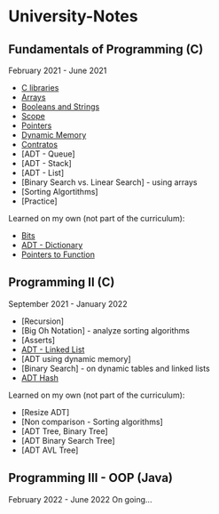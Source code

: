 # University-Notes

## **Fundamentals of Programming (C)** 
February 2021 - June 2021

  - [C libraries](https://github.com/fderisio/University-Notes/blob/main/Fundammentals%20of%20Programming/2librerias.c)
  - [Arrays](https://github.com/fderisio/University-Notes/blob/main/Fundammentals%20of%20Programming/3arreglos.c)
  - [Booleans and Strings](https://github.com/fderisio/University-Notes/blob/main/Fundammentals%20of%20Programming/3booleanos-string.c)
  - [Scope](https://github.com/fderisio/University-Notes/blob/main/Fundammentals%20of%20Programming/4alcance.c)
  - [Pointers](https://github.com/fderisio/University-Notes/blob/main/Fundammentals%20of%20Programming/4punteros.c)
  - [Dynamic Memory](https://github.com/fderisio/University-Notes/blob/main/Fundammentals%20of%20Programming/6memoria_dinamica.c)
  - [Contratos](https://github.com/fderisio/University-Notes/blob/main/Fundammentals%20of%20Programming/7contratos.c)
  - [ADT - Queue]
  - [ADT - Stack]
  - [ADT - List]
  - [Binary Search vs. Linear Search] - using arrays
  - [Sorting Algortithms]
  - [Practice]

Learned on my own (not part of the curriculum):
  - [Bits](https://github.com/fderisio/University-Notes/blob/main/Fundammentals%20of%20Programming/5bits.c)
  - [ADT - Dictionary](https://github.com/fderisio/University-Notes/blob/main/Fundammentals%20of%20Programming/8diccionario.c)
  - [Pointers to Function](https://github.com/fderisio/University-Notes/blob/main/Fundammentals%20of%20Programming/8punteroafunc.c)
  
## **Programming II (C)** 
September 2021 - January 2022
  - [Recursion]
  - [Big Oh Notation] - analyze sorting algorithms
  - [Asserts]
  - [ADT - Linked List](https://github.com/fderisio/University-Notes/tree/main/Programming%20%26%20Algorithms%20II/TDA)
  - [ADT using dynamic memory]
  - [Binary Search] - on dynamic tables and linked lists
  - [ADT Hash](https://github.com/fderisio/University-Notes/tree/main/Programming%20%26%20Algorithms%20II/TDA)

Learned on my own (not part of the curriculum):
  - [Resize ADT]
  - [Non comparison - Sorting algorithms]
  - [ADT Tree, Binary Tree]
  - [ADT Binary Search Tree]
  - [ADT AVL Tree]
  
## **Programming III - OOP (Java)** 
February 2022 - June 2022
On going...
